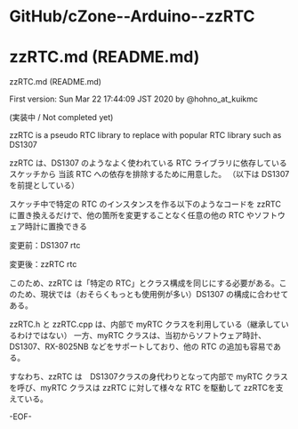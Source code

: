 # GitHub/cZone--Arduino--zzRTC

# zzRTC.md (README.md)

zzRTC.md (README.md)

First version: Sun Mar 22 17:44:09 JST 2020 by @hohno_at_kuikmc

(実装中 / Not completed yet)

zzRTC is a pseudo RTC library to replace with popular RTC library such as DS1307


zzRTC は、DS1307 のようなよく使われている RTC ライブラリに依存しているスケッチから 当該 RTC への依存を排除するために用意した。
（以下は DS1307 を前提としている）

スケッチ中で特定の RTC のインスタンスを作る以下のようなコードを zzRTC に置き換えるだけで、他の箇所を変更することなく任意の他の RTC やソフトウェア時計に置換できる

変更前：DS1307 rtc

変更後：zzRTC rtc


このため、zzRTC は「特定の RTC」とクラス構成を同じにする必要がある。このため、現状では（おそらくもっとも使用例が多い）DS1307 の構成に合わせてある。

zzRTC.h と zzRTC.cpp は、内部で myRTC クラスを利用している（継承しているわけではない）
一方、myRTC クラスは、当初からソフトウェア時計、DS1307、RX-8025NB などをサポートしており、他の RTC の追加も容易である。

すなわち、zzRTC は　DS1307クラスの身代わりとなって内部で myRTC クラスを呼び、myRTC クラスは zzRTC に対して様々な RTC を駆動して zzRTCを支えている。


-EOF-
